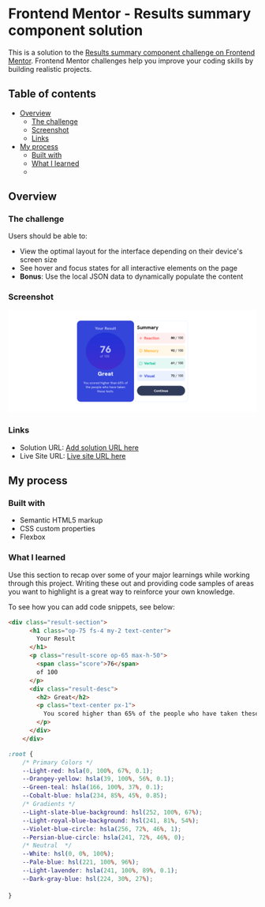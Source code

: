 # Frontend Mentor - Results summary component solution

This is a solution to the [Results summary component challenge on Frontend Mentor](https://www.frontendmentor.io/challenges/results-summary-component-CE_K6s0maV). Frontend Mentor challenges help you improve your coding skills by building realistic projects. 

## Table of contents

- [Overview](#overview)
  - [The challenge](#the-challenge)
  - [Screenshot](#screenshot)
  - [Links](#links)
- [My process](#my-process)
  - [Built with](#built-with)
  - [What I learned](#what-i-learned)
  -



## Overview

### The challenge

Users should be able to:

- View the optimal layout for the interface depending on their device's screen size
- See hover and focus states for all interactive elements on the page
- **Bonus**: Use the local JSON data to dynamically populate the content

### Screenshot

![](./ScreenShot/Frontend%20Mentor%20Results%20summary%20component.png)

### Links

- Solution URL: [Add solution URL here](https://github.com/Karan551/FrontEnd_mentor_card_component)
- Live Site URL: [Live site URL here](https://karan551.github.io/FrontEnd_mentor_card_component/)

## My process

### Built with

- Semantic HTML5 markup
- CSS custom properties
- Flexbox




### What I learned

Use this section to recap over some of your major learnings while working through this project. Writing these out and providing code samples of areas you want to highlight is a great way to reinforce your own knowledge.

To see how you can add code snippets, see below:

```html
<div class="result-section">
      <h1 class="op-75 fs-4 my-2 text-center">
        Your Result
      </h1>
      <p class="result-score op-65 max-h-50">
        <span class="score">76</span>
        of 100
      </p>
      <div class="result-desc">
        <h2> Great</h2>
        <p class="text-center px-1">
          You scored higher than 65% of the people who have taken these tests.
        </p>
      </div>
    </div>
```
```css
:root {
    /* Primary Colors */
    --Light-red: hsla(0, 100%, 67%, 0.1);
    --Orangey-yellow: hsla(39, 100%, 56%, 0.1);
    --Green-teal: hsla(166, 100%, 37%, 0.1);
    --Cobalt-blue: hsla(234, 85%, 45%, 0.85);
    /* Gradients */
    --Light-slate-blue-background: hsl(252, 100%, 67%);
    --Light-royal-blue-background: hsl(241, 81%, 54%);
    --Violet-blue-circle: hsla(256, 72%, 46%, 1);
    --Persian-blue-circle: hsla(241, 72%, 46%, 0);
    /* Neutral  */
    --White: hsl(0, 0%, 100%);
    --Pale-blue: hsl(221, 100%, 96%);
    --Light-lavender: hsla(241, 100%, 89%, 0.1);
    --Dark-gray-blue: hsl(224, 30%, 27%);

}

```










